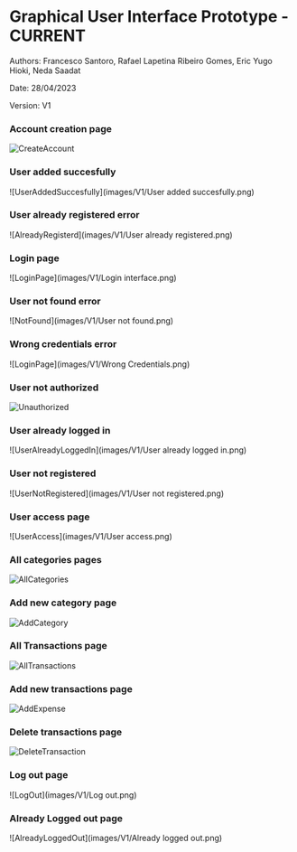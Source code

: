 # Graphical User Interface Prototype  - CURRENT

Authors: Francesco Santoro, Rafael Lapetina Ribeiro Gomes, Eric Yugo Hioki, Neda Saadat

Date: 28/04/2023

Version: V1

### Account creation page
![CreateAccount](images/V1/CreateAccount.jpeg)

### User added succesfully
![UserAddedSuccesfully](images/V1/User added succesfully.png)

### User already registered error
![AlreadyRegisterd](images/V1/User already registered.png)

### Login page
![LoginPage](images/V1/Login interface.png)

### User not found error
![NotFound](images/V1/User not found.png)

### Wrong credentials error
![LoginPage](images/V1/Wrong Credentials.png)

### User not authorized
![Unauthorized](images/V1/Unathorized.png)

### User already logged in
![UserAlreadyLoggedIn](images/V1/User already logged in.png)

### User not registered
![UserNotRegistered](images/V1/User not registered.png)

### User access page
![UserAccess](images/V1/User access.png)

### All categories pages
![AllCategories](images/V1/AllCategories.jpeg)

### Add new category page
![AddCategory](images/V1/AddCategory.jpeg)

### All Transactions page
![AllTransactions](images/V1/AllTransactions.jpeg)

### Add new transactions page
![AddExpense](images/V1/AddExpense.jpeg)

### Delete transactions page
![DeleteTransaction](images/V1/DeleteTransaction.jpeg)

### Log out page
![LogOut](images/V1/Log out.png)

### Already Logged out page
![AlreadyLoggedOut](images/V1/Already logged out.png)




